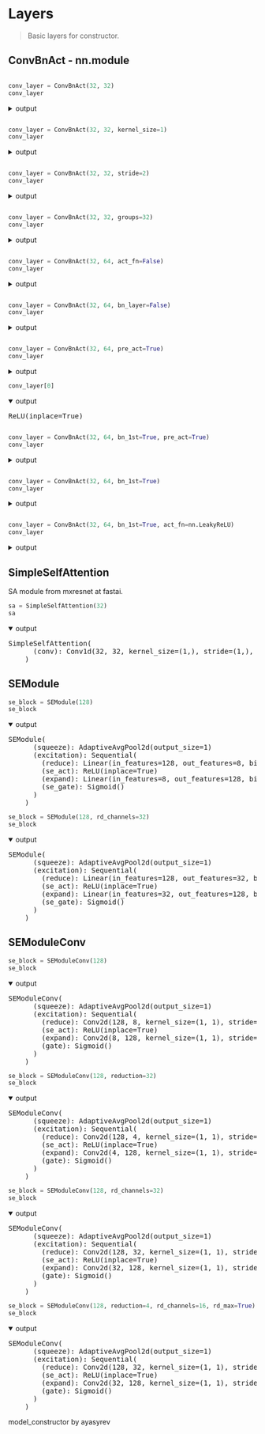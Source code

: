 # Layers

> Basic layers for constructor.

## ConvBnAct - nn.module


```python

conv_layer = ConvBnAct(32, 32)
conv_layer
```
<details> <summary>output</summary>  
    <pre>ConvBnAct(
      (conv): Conv2d(32, 32, kernel_size=(3, 3), stride=(1, 1), padding=(1, 1), bias=False)
      (bn): BatchNorm2d(32, eps=1e-05, momentum=0.1, affine=True, track_running_stats=True)
      (act_fn): ReLU(inplace=True)
    )</pre>
</details>




```python

conv_layer = ConvBnAct(32, 32, kernel_size=1)
conv_layer
```
<details> <summary>output</summary>  
    <pre>ConvBnAct(
      (conv): Conv2d(32, 32, kernel_size=(1, 1), stride=(1, 1), bias=False)
      (bn): BatchNorm2d(32, eps=1e-05, momentum=0.1, affine=True, track_running_stats=True)
      (act_fn): ReLU(inplace=True)
    )</pre>
</details>




```python

conv_layer = ConvBnAct(32, 32, stride=2)
conv_layer
```
<details> <summary>output</summary>  
    <pre>ConvBnAct(
      (conv): Conv2d(32, 32, kernel_size=(3, 3), stride=(2, 2), padding=(1, 1), bias=False)
      (bn): BatchNorm2d(32, eps=1e-05, momentum=0.1, affine=True, track_running_stats=True)
      (act_fn): ReLU(inplace=True)
    )</pre>
</details>




```python

conv_layer = ConvBnAct(32, 32, groups=32)
conv_layer
```
<details> <summary>output</summary>  
    <pre>ConvBnAct(
      (conv): Conv2d(32, 32, kernel_size=(3, 3), stride=(1, 1), padding=(1, 1), groups=32, bias=False)
      (bn): BatchNorm2d(32, eps=1e-05, momentum=0.1, affine=True, track_running_stats=True)
      (act_fn): ReLU(inplace=True)
    )</pre>
</details>




```python

conv_layer = ConvBnAct(32, 64, act_fn=False)
conv_layer
```
<details> <summary>output</summary>  
    <pre>ConvBnAct(
      (conv): Conv2d(32, 64, kernel_size=(3, 3), stride=(1, 1), padding=(1, 1), bias=False)
      (bn): BatchNorm2d(64, eps=1e-05, momentum=0.1, affine=True, track_running_stats=True)
    )</pre>
</details>




```python

conv_layer = ConvBnAct(32, 64, bn_layer=False)
conv_layer
```
<details> <summary>output</summary>  
    <pre>ConvBnAct(
      (conv): Conv2d(32, 64, kernel_size=(3, 3), stride=(1, 1), padding=(1, 1), bias=False)
      (act_fn): ReLU(inplace=True)
    )</pre>
</details>




```python

conv_layer = ConvBnAct(32, 64, pre_act=True)
conv_layer
```
<details> <summary>output</summary>  
    <pre>ConvBnAct(
      (act_fn): ReLU(inplace=True)
      (conv): Conv2d(32, 64, kernel_size=(3, 3), stride=(1, 1), padding=(1, 1), bias=False)
      (bn): BatchNorm2d(64, eps=1e-05, momentum=0.1, affine=True, track_running_stats=True)
    )</pre>
</details>




```python
conv_layer[0]
```
<details open> <summary>output</summary>  
    <pre>ReLU(inplace=True)</pre>
</details>




```python

conv_layer = ConvBnAct(32, 64, bn_1st=True, pre_act=True)
conv_layer
```
<details> <summary>output</summary>  
    <pre>ConvBnAct(
      (act_fn): ReLU(inplace=True)
      (conv): Conv2d(32, 64, kernel_size=(3, 3), stride=(1, 1), padding=(1, 1), bias=False)
      (bn): BatchNorm2d(64, eps=1e-05, momentum=0.1, affine=True, track_running_stats=True)
    )</pre>
</details>




```python

conv_layer = ConvBnAct(32, 64, bn_1st=True)
conv_layer
```
<details> <summary>output</summary>  
    <pre>ConvBnAct(
      (conv): Conv2d(32, 64, kernel_size=(3, 3), stride=(1, 1), padding=(1, 1), bias=False)
      (bn): BatchNorm2d(64, eps=1e-05, momentum=0.1, affine=True, track_running_stats=True)
      (act_fn): ReLU(inplace=True)
    )</pre>
</details>




```python

conv_layer = ConvBnAct(32, 64, bn_1st=True, act_fn=nn.LeakyReLU)
conv_layer
```
<details> <summary>output</summary>  
    <pre>ConvBnAct(
      (conv): Conv2d(32, 64, kernel_size=(3, 3), stride=(1, 1), padding=(1, 1), bias=False)
      (bn): BatchNorm2d(64, eps=1e-05, momentum=0.1, affine=True, track_running_stats=True)
      (act_fn): LeakyReLU(negative_slope=0.01, inplace=True)
    )</pre>
</details>



## SimpleSelfAttention

SA module from mxresnet at fastai.


```python
sa = SimpleSelfAttention(32)
sa
```
<details open> <summary>output</summary>  
    <pre>SimpleSelfAttention(
      (conv): Conv1d(32, 32, kernel_size=(1,), stride=(1,), bias=False)
    )</pre>
</details>



## SEModule


```python
se_block = SEModule(128)
se_block
```
<details open> <summary>output</summary>  
    <pre>SEModule(
      (squeeze): AdaptiveAvgPool2d(output_size=1)
      (excitation): Sequential(
        (reduce): Linear(in_features=128, out_features=8, bias=True)
        (se_act): ReLU(inplace=True)
        (expand): Linear(in_features=8, out_features=128, bias=True)
        (se_gate): Sigmoid()
      )
    )</pre>
</details>




```python
se_block = SEModule(128, rd_channels=32)
se_block
```
<details open> <summary>output</summary>  
    <pre>SEModule(
      (squeeze): AdaptiveAvgPool2d(output_size=1)
      (excitation): Sequential(
        (reduce): Linear(in_features=128, out_features=32, bias=True)
        (se_act): ReLU(inplace=True)
        (expand): Linear(in_features=32, out_features=128, bias=True)
        (se_gate): Sigmoid()
      )
    )</pre>
</details>



## SEModuleConv


```python
se_block = SEModuleConv(128)
se_block
```
<details open> <summary>output</summary>  
    <pre>SEModuleConv(
      (squeeze): AdaptiveAvgPool2d(output_size=1)
      (excitation): Sequential(
        (reduce): Conv2d(128, 8, kernel_size=(1, 1), stride=(1, 1))
        (se_act): ReLU(inplace=True)
        (expand): Conv2d(8, 128, kernel_size=(1, 1), stride=(1, 1))
        (gate): Sigmoid()
      )
    )</pre>
</details>




```python
se_block = SEModuleConv(128, reduction=32)
se_block
```
<details open> <summary>output</summary>  
    <pre>SEModuleConv(
      (squeeze): AdaptiveAvgPool2d(output_size=1)
      (excitation): Sequential(
        (reduce): Conv2d(128, 4, kernel_size=(1, 1), stride=(1, 1))
        (se_act): ReLU(inplace=True)
        (expand): Conv2d(4, 128, kernel_size=(1, 1), stride=(1, 1))
        (gate): Sigmoid()
      )
    )</pre>
</details>




```python
se_block = SEModuleConv(128, rd_channels=32)
se_block
```
<details open> <summary>output</summary>  
    <pre>SEModuleConv(
      (squeeze): AdaptiveAvgPool2d(output_size=1)
      (excitation): Sequential(
        (reduce): Conv2d(128, 32, kernel_size=(1, 1), stride=(1, 1))
        (se_act): ReLU(inplace=True)
        (expand): Conv2d(32, 128, kernel_size=(1, 1), stride=(1, 1))
        (gate): Sigmoid()
      )
    )</pre>
</details>




```python
se_block = SEModuleConv(128, reduction=4, rd_channels=16, rd_max=True)
se_block
```
<details open> <summary>output</summary>  
    <pre>SEModuleConv(
      (squeeze): AdaptiveAvgPool2d(output_size=1)
      (excitation): Sequential(
        (reduce): Conv2d(128, 32, kernel_size=(1, 1), stride=(1, 1))
        (se_act): ReLU(inplace=True)
        (expand): Conv2d(32, 128, kernel_size=(1, 1), stride=(1, 1))
        (gate): Sigmoid()
      )
    )</pre>
</details>





model_constructor
by ayasyrev
